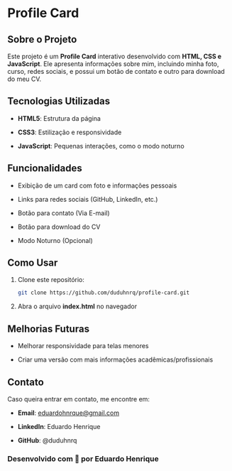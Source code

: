 # Profile Card

## Sobre o Projeto
Este projeto é um **Profile Card** interativo desenvolvido com **HTML, CSS e JavaScript**. Ele apresenta informações sobre mim, incluindo minha foto, curso, redes sociais, e possui um botão de contato e outro para download do meu CV.

## Tecnologias Utilizadas

- **HTML5**: Estrutura da página

- **CSS3**: Estilização e responsividade

- **JavaScript**: Pequenas interações, como o modo noturno

## Funcionalidades

- Exibição de um card com foto e informações pessoais

- Links para redes sociais (GitHub, LinkedIn, etc.)

- Botão para contato (Via E-mail)

- Botão para download do CV

- Modo Noturno (Opcional)

## Como Usar

1. Clone este repositório:
   ```bash
   git clone https://github.com/duduhnrq/profile-card.git

2. Abra o arquivo **index.html** no navegador

## Melhorias Futuras

- Melhorar responsividade para telas menores

- Criar uma versão com mais informações acadêmicas/profissionais

## Contato

Caso queira entrar em contato, me encontre em:

- **Email**: eduardohnrque@gmail.com

- **LinkedIn**: Eduardo Henrique

- **GitHub**: @duduhnrq

### Desenvolvido com 💙 por Eduardo Henrique
